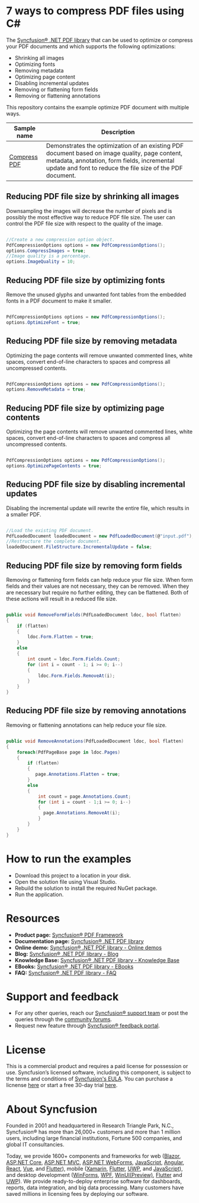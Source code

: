 # 7 ways to compress PDF files using C# 

The [Syncfusion&reg; .NET PDF library](https://www.syncfusion.com/products/file-formats/pdf/) that can be used to optimize or compress your PDF documents and which supports the following optimizations:
* Shrinking all images 
* Optimizing fonts 
* Removing metadata 
* Optimizing page content 
* Disabling incremental updates 
* Removing or flattening form fields 
* Removing or flattening annotations 

This repository contains the example optimize PDF document with multiple ways. 

Sample name | Description
--- | ---
[Compress PDF](https://github.com/SyncfusionExamples/compress-pdf-c-sharp/tree/master/Compress_PDF_WF) | Demonstrates the optimization of an existing PDF document based on image quality, page content, metadata, annotation, form fields, incremental update and font to reduce the file size of the PDF document. 

## Reducing PDF file size by shrinking all images

Downsampling the images will decrease the number of pixels and is possibly the most effective way to reduce PDF file size. The user can control the PDF file size with respect to the quality of the image. 

```csharp 

//Create a new compression option object.
PdfCompressionOptions options = new PdfCompressionOptions();
options.CompressImages = true;
//Image quality is a percentage.
options.ImageQuality = 10;

``` 

## Reducing PDF file size by optimizing fonts

Remove the unused glyphs and unwanted font tables from the embedded fonts in a PDF document to make it smaller.

```csharp 

PdfCompressionOptions options = new PdfCompressionOptions();
options.OptimizeFont = true;

``` 

## Reducing PDF file size by removing metadata

Optimizing the page contents will remove unwanted commented lines, white spaces, convert end-of-line characters to spaces and compress all uncompressed contents.

```csharp 

PdfCompressionOptions options = new PdfCompressionOptions();
options.RemoveMetadata = true;

``` 

## Reducing PDF file size by optimizing page contents

Optimizing the page contents will remove unwanted commented lines, white spaces, convert end-of-line characters to spaces and compress all uncompressed contents.

```csharp 

PdfCompressionOptions options = new PdfCompressionOptions();
options.OptimizePageContents = true;

```

## Reducing PDF file size by disabling incremental updates

Disabling the incremental update will rewrite the entire file, which results in a smaller PDF.

```csharp 

//Load the existing PDF document.
PdfLoadedDocument loadedDocument = new PdfLoadedDocument(@"input.pdf");
//Restructure the complete document.
loadedDocument.FileStructure.IncrementalUpdate = false;

```

## Reducing PDF file size by removing form fields

Removing or flattening form fields can help reduce your file size. When form fields and their values are not necessary, they can be removed. When they are necessary but require no further editing, they can be flattened. Both of these actions will result in a reduced file size.

```csharp 

public void RemoveFormFields(PdfLoadedDocument ldoc, bool flatten)
{
    if (flatten)
    {
        ldoc.Form.Flatten = true;
    }
    else
    {
        int count = ldoc.Form.Fields.Count;
        for (int i = count - 1; i >= 0; i--)
        {
            ldoc.Form.Fields.RemoveAt(i);
        }
    }
}

```

## Reducing PDF file size by removing annotations

Removing or flattening annotations can help reduce your file size. 

```csharp 

public void RemoveAnnotations(PdfLoadedDocument ldoc, bool flatten)
{
    foreach(PdfPageBase page in ldoc.Pages)
    {
        if (flatten)
        {
           page.Annotations.Flatten = true;
        }
        else
        {
            int count = page.Annotations.Count;
            for (int i = count - 1;i >= 0; i--)
            {
              page.Annotations.RemoveAt(i);
            }
        }
    }  
}

```

# How to run the examples
* Download this project to a location in your disk. 
* Open the solution file using Visual Studio. 
* Rebuild the solution to install the required NuGet package. 
* Run the application.

# Resources
*   **Product page:** [Syncfusion&reg; PDF Framework](https://www.syncfusion.com/document-processing/pdf-framework/net)
*   **Documentation page:** [Syncfusion&reg; .NET PDF library](https://help.syncfusion.com/file-formats/pdf/overview)
*   **Online demo:** [Syncfusion&reg; .NET PDF library - Online demos](https://ej2.syncfusion.com/aspnetcore/PDF/CompressExistingPDF#/bootstrap5)
*   **Blog:** [Syncfusion&reg; .NET PDF library - Blog](https://www.syncfusion.com/blogs/category/pdf)
*   **Knowledge Base:** [Syncfusion&reg; .NET PDF library - Knowledge Base](https://www.syncfusion.com/kb/windowsforms/pdf)
*   **EBooks:** [Syncfusion&reg; .NET PDF library - EBooks](https://www.syncfusion.com/succinctly-free-ebooks)
*   **FAQ:** [Syncfusion&reg; .NET PDF library - FAQ](https://www.syncfusion.com/faq/)

# Support and feedback
*   For any other queries, reach our [Syncfusion&reg; support team](https://www.syncfusion.com/support/directtrac/incidents/newincident?utm_source=github&utm_medium=listing&utm_campaign=github-docio-examples) or post the queries through the [community forums](https://www.syncfusion.com/forums?utm_source=github&utm_medium=listing&utm_campaign=github-docio-examples).
*   Request new feature through [Syncfusion&reg; feedback portal](https://www.syncfusion.com/feedback?utm_source=github&utm_medium=listing&utm_campaign=github-docio-examples).

# License
This is a commercial product and requires a paid license for possession or use. Syncfusion’s licensed software, including this component, is subject to the terms and conditions of [Syncfusion's EULA](https://www.syncfusion.com/eula/es/?utm_source=github&utm_medium=listing&utm_campaign=github-docio-examples). You can purchase a licnense [here](https://www.syncfusion.com/sales/products?utm_source=github&utm_medium=listing&utm_campaign=github-docio-examples) or start a free 30-day trial [here](https://www.syncfusion.com/account/manage-trials/start-trials?utm_source=github&utm_medium=listing&utm_campaign=github-docio-examples).

# About Syncfusion
Founded in 2001 and headquartered in Research Triangle Park, N.C., Syncfusion&reg; has more than 26,000+ customers and more than 1 million users, including large financial institutions, Fortune 500 companies, and global IT consultancies.

Today, we provide 1600+ components and frameworks for web ([Blazor](https://www.syncfusion.com/blazor-components?utm_source=github&utm_medium=listing&utm_campaign=github-docio-examples), [ASP.NET Core](https://www.syncfusion.com/aspnet-core-ui-controls?utm_source=github&utm_medium=listing&utm_campaign=github-docio-examples), [ASP.NET MVC](https://www.syncfusion.com/aspnet-mvc-ui-controls?utm_source=github&utm_medium=listing&utm_campaign=github-docio-examples), [ASP.NET WebForms](https://www.syncfusion.com/jquery/aspnet-webforms-ui-controls?utm_source=github&utm_medium=listing&utm_campaign=github-docio-examples), [JavaScript](https://www.syncfusion.com/javascript-ui-controls?utm_source=github&utm_medium=listing&utm_campaign=github-docio-examples), [Angular](https://www.syncfusion.com/angular-ui-components?utm_source=github&utm_medium=listing&utm_campaign=github-docio-examples), [React](https://www.syncfusion.com/react-ui-components?utm_source=github&utm_medium=listing&utm_campaign=github-docio-examples), [Vue](https://www.syncfusion.com/vue-ui-components?utm_source=github&utm_medium=listing&utm_campaign=github-docio-examples), and [Flutter](https://www.syncfusion.com/flutter-widgets?utm_source=github&utm_medium=listing&utm_campaign=github-docio-examples)), mobile ([Xamarin](https://www.syncfusion.com/xamarin-ui-controls?utm_source=github&utm_medium=listing&utm_campaign=github-docio-examples), [Flutter](https://www.syncfusion.com/flutter-widgets?utm_source=github&utm_medium=listing&utm_campaign=github-docio-examples), [UWP](https://www.syncfusion.com/uwp-ui-controls?utm_source=github&utm_medium=listing&utm_campaign=github-docio-examples), and [JavaScript](https://www.syncfusion.com/javascript-ui-controls?utm_source=github&utm_medium=listing&utm_campaign=github-docio-examples)), and desktop development ([WinForms](https://www.syncfusion.com/winforms-ui-controls?utm_source=github&utm_medium=listing&utm_campaign=github-docio-examples), [WPF](https://www.syncfusion.com/wpf-ui-controls?utm_source=github&utm_medium=listing&utm_campaign=github-docio-examples), [WinUI(Preview)](https://www.syncfusion.com/winui-controls?utm_source=github&utm_medium=listing&utm_campaign=github-docio-examples), [Flutter](https://www.syncfusion.com/flutter-widgets?utm_source=github&utm_medium=listing&utm_campaign=github-docio-examples) and [UWP](https://www.syncfusion.com/uwp-ui-controls?utm_source=github&utm_medium=listing&utm_campaign=github-docio-examples)). We provide ready-to-deploy enterprise software for dashboards, reports, data integration, and big data processing. Many customers have saved millions in licensing fees by deploying our software.

